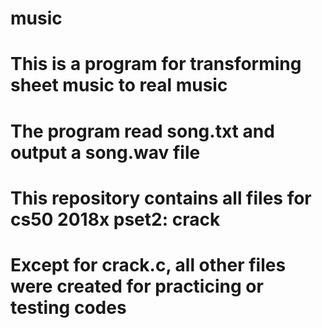# music
# This is a program for transforming sheet music to real music
# The program read song.txt and output a song.wav file
# This repository contains all files for cs50 2018x pset2: crack
# Except for crack.c, all other files were created for practicing or testing codes
